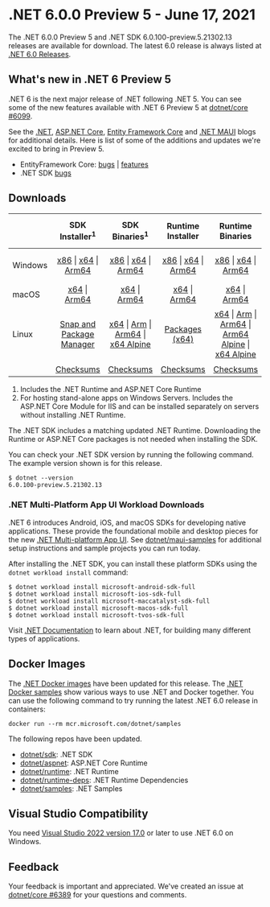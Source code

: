 # .NET 6.0.0 Preview 5 - June 17, 2021

The .NET 6.0.0 Preview 5 and .NET SDK 6.0.100-preview.5.21302.13 releases are available for download. The latest 6.0 release is always listed at [.NET 6.0 Releases](../README.md).

## What's new in .NET 6 Preview 5

.NET 6 is the next major release of .NET following .NET 5. You can see some of the new features available with .NET 6 Preview 5 at [dotnet/core #6099](https://github.com/dotnet/core/issues/6099).

See the [.NET][dotnet-blog], [ASP.NET Core][aspnet-blog], [Entity Framework Core][ef-blog] and [.NET MAUI][maui-blog] blogs for additional details.
Here is list of some of the additions and updates we're excited to bring in Preview 5.

* EntityFramework Core: [bugs][ef_bugs] | [features][ef_features]
* .NET SDK [bugs][sdk_bugs]

## Downloads

|           | SDK Installer<sup>1</sup>                        | SDK Binaries<sup>1</sup>                 | Runtime Installer                                        | Runtime Binaries                                 | ASP.NET Core Runtime           |Windows Desktop Runtime          |
| --------- | :------------------------------------------:     | :----------------------:                 | :---------------------------:                            | :-------------------------:                      | :-----------------:            | :-----------------:            |
| Windows   | [x86][dotnet-sdk-win-x86.exe] \| [x64][dotnet-sdk-win-x64.exe] \| [Arm64][dotnet-sdk-win-arm64.exe] | [x86][dotnet-sdk-win-x86.zip] \| [x64][dotnet-sdk-win-x64.zip] \|  [Arm64][dotnet-sdk-win-arm64.zip] | [x86][dotnet-runtime-win-x86.exe] \| [x64][dotnet-runtime-win-x64.exe] \| [Arm64][dotnet-runtime-win-arm64.exe] | [x86][dotnet-runtime-win-x86.zip] \| [x64][dotnet-runtime-win-x64.zip] \| [Arm64][dotnet-runtime-win-arm64.zip] | [x86][aspnetcore-runtime-win-x86.exe] \| [x64][aspnetcore-runtime-win-x64.exe] \|<br/> [Hosting Bundle][dotnet-hosting-win.exe]<sup>2</sup> | [x86][windowsdesktop-runtime-win-x86.exe] \| [x64][windowsdesktop-runtime-win-x64.exe] \| [Arm64][windowsdesktop-runtime-win-Arm64.exe] |
| macOS     | [x64][dotnet-sdk-osx-x64.pkg] \| [Arm64][dotnet-sdk-osx-arm64.pkg] | [x64][dotnet-sdk-osx-x64.tar.gz]  \| [Arm64][dotnet-sdk-osx-arm64.tar.gz]  | [x64][dotnet-runtime-osx-x64.pkg] \| [Arm64][dotnet-runtime-osx-arm64.pkg] | [x64][dotnet-runtime-osx-x64.tar.gz] \| [Arm64][dotnet-runtime-osx-arm64.tar.gz] | [x64][aspnetcore-runtime-osx-x64.tar.gz] \| [Arm64][aspnetcore-runtime-osx-arm64.tar.gz]  | - |<sup>1</sup>
| Linux     |  [Snap and Package Manager](../install.md) | [x64][dotnet-sdk-linux-x64.tar.gz] \| [Arm][dotnet-sdk-linux-arm.tar.gz] \| [Arm64][dotnet-sdk-linux-arm64.tar.gz] \| [x64 Alpine][dotnet-sdk-linux-musl-x64.tar.gz] | [Packages (x64)][linux-packages] | [x64][dotnet-runtime-linux-x64.tar.gz] \| [Arm][dotnet-runtime-linux-arm.tar.gz] \| [Arm64][dotnet-runtime-linux-arm64.tar.gz] \| [Arm64 Alpine][dotnet-runtime-linux-musl-arm64.tar.gz] \| [x64 Alpine][dotnet-runtime-linux-musl-x64.tar.gz] | [x64][aspnetcore-runtime-linux-x64.tar.gz]<sup>1</sup>  \| [Arm][aspnetcore-runtime-linux-arm.tar.gz] \| [Arm64][aspnetcore-runtime-linux-arm64.tar.gz]<sup>1</sup>  \| [x64 Alpine][aspnetcore-runtime-linux-musl-x64.tar.gz] \| [Arm64 Alpine][aspnetcore-runtime-linux-musl-arm64.tar.gz] | - | <sup>1</sup> |
|  | [Checksums][checksums-sdk]                             | [Checksums][checksums-sdk]                                      | [Checksums][checksums-runtime]                             | [Checksums][checksums-runtime]  | [Checksums][checksums-runtime]  | [Checksums][checksums-runtime]


1. Includes the .NET Runtime and ASP.NET Core Runtime
2. For hosting stand-alone apps on Windows Servers. Includes the ASP.NET Core Module for IIS and can be installed separately on servers without installing .NET Runtime.


The .NET SDK includes a matching updated .NET Runtime. Downloading the Runtime or ASP.NET Core packages is not needed when installing the SDK.

You can check your .NET SDK version by running the following command. The example version shown is for this release.

```console
$ dotnet --version
6.0.100-preview.5.21302.13
```

### .NET Multi-Platform App UI Workload Downloads

.NET 6 introduces Android, iOS, and macOS SDKs for developing native applications. These provide the foundational mobile and desktop pieces for the new [.NET Multi-platform App UI](https://github.com/dotnet/maui). See [dotnet/maui-samples](https://github.com/dotnet/maui-samples) for additional setup instructions and sample projects you can run today.

After installing the .NET SDK, you can install these platform SDKs using the `dotnet workload install` command:

```console
$ dotnet workload install microsoft-android-sdk-full
$ dotnet workload install microsoft-ios-sdk-full
$ dotnet workload install microsoft-maccatalyst-sdk-full
$ dotnet workload install microsoft-macos-sdk-full
$ dotnet workload install microsoft-tvos-sdk-full
```


Visit [.NET Documentation](https://learn.microsoft.com/dotnet/core/) to learn about .NET, for building many different types of applications.


## Docker Images

The [.NET Docker images](https://hub.docker.com/_/microsoft-dotnet) have been updated for this release. The [.NET Docker samples](https://github.com/dotnet/dotnet-docker/blob/main/samples/README.md) show various ways to use .NET and Docker together. You can use the following command to try running the latest .NET 6.0 release in containers:

```console
docker run --rm mcr.microsoft.com/dotnet/samples
```

The following repos have been updated.

* [dotnet/sdk](https://github.com/dotnet/dotnet-docker/blob/main/README.sdk.md): .NET SDK
* [dotnet/aspnet](https://github.com/dotnet/dotnet-docker/blob/main/README.aspnet.md): ASP.NET Core Runtime
* [dotnet/runtime](https://github.com/dotnet/dotnet-docker/blob/main/README.runtime.md): .NET Runtime
* [dotnet/runtime-deps](https://github.com/dotnet/dotnet-docker/blob/main/README.runtime.md): .NET Runtime Dependencies
* [dotnet/samples](https://github.com/dotnet/dotnet-docker/blob/main/README.samples.md): .NET Samples


## Visual Studio Compatibility

You need [Visual Studio 2022 version 17.0](https://visualstudio.microsoft.com) or later to use .NET 6.0 on Windows.


## Feedback

Your feedback is important and appreciated. We've created an issue at [dotnet/core #6389](https://github.com/dotnet/core/issues/6389) for your questions and comments.

[blob-runtime]: https://dotnetcli.blob.core.windows.net/dotnet/Runtime/
[blob-sdk]: https://dotnetcli.blob.core.windows.net/dotnet/Sdk/
[release-notes]: 6.0.0-preview.5.md

[checksums-runtime]: https://dotnetcli.blob.core.windows.net/dotnet/checksums/6.0.0-preview.5-sha.txt
[checksums-sdk]: https://dotnetcli.blob.core.windows.net/dotnet/checksums/6.0.0-preview.5-sha.txt

[linux-install]: https://learn.microsoft.com/dotnet/core/install/linux

[dotnet-blog]:  https://devblogs.microsoft.com/dotnet/announcing-net-6-preview-5/
[aspnet-blog]: https://devblogs.microsoft.com/aspnet/asp-net-core-updates-in-net-6-preview-5
[maui-blog]: https://devblogs.microsoft.com/dotnet/announcing-net-maui-preview-5/
[ef-blog]: https://devblogs.microsoft.com/dotnet/announcing-entity-framework-core-6-0-preview-5-compiled-models/
[ef_bugs]: https://github.com/dotnet/efcore/issues?q=is%3Aissue+milestone%3A6.0.0-preview5+is%3Aclosed+label%3Atype-bug
[ef_features]: https://github.com/dotnet/efcore/issues?q=is%3Aissue+milestone%3A6.0.0-preview5+is%3Aclosed+label%3Atype-enhancement

[aspnet_bugs]: https://github.com/aspnet/AspNetCore/issues?q=is%3Aissue+milestone%3A6.0.0-preview5+label%3ADone+label%3Abug
[aspnet_features]: https://github.com/aspnet/AspNetCore/issues?q=is%3Aissue+milestone%3A6.0.0-preview5+label%3ADone+label%3Aenhancement
[runtime_bugs]: https://github.com/dotnet/runtime/issues?utf8=%E2%9C%93&q=is%3Aissue+milestone%3A6.0+label%3Abug+
[runtime_features]: https://github.com/dotnet/runtime/issues?q=is%3Aissue+milestone%3A6.0+label%3Aenhancement

[sdk_bugs]: https://github.com/dotnet/sdk/issues?q=is%3Aissue+is%3Aclosed+milestone%3A6.0.1xx
[linux-packages]: ../install-linux.md


[//]: # ( Runtime 6.0.0-preview.5.21301.5)
[dotnet-runtime-linux-arm.tar.gz]: https://download.visualstudio.microsoft.com/download/pr/4c9c57f5-d602-4534-8baf-dcf74e04e691/c852220420dd23603a866565d1fd452f/dotnet-runtime-6.0.0-preview.5.21301.5-linux-arm.tar.gz
[dotnet-runtime-linux-arm64.tar.gz]: https://download.visualstudio.microsoft.com/download/pr/dad1305e-6269-4c6e-bad1-12680ccfd42c/2a903a2cf6eacfaf44d00f27ca3472ff/dotnet-runtime-6.0.0-preview.5.21301.5-linux-arm64.tar.gz
[dotnet-runtime-linux-musl-arm.tar.gz]: https://download.visualstudio.microsoft.com/download/pr/706413fe-43b7-40af-8fe6-224fe36c9443/bfe4ac59c5a58f1f986a8690af6800ba/dotnet-runtime-6.0.0-preview.5.21301.5-linux-musl-arm.tar.gz
[dotnet-runtime-linux-musl-arm64.tar.gz]: https://download.visualstudio.microsoft.com/download/pr/68c123d8-6072-410f-97f3-3d9535b3e416/ee5344671f68161b1582c394468f8feb/dotnet-runtime-6.0.0-preview.5.21301.5-linux-musl-arm64.tar.gz
[dotnet-runtime-linux-musl-x64.tar.gz]: https://download.visualstudio.microsoft.com/download/pr/750940db-184c-419e-9be4-d8330638cc63/6cee68925ca398206cd3092a279de4f5/dotnet-runtime-6.0.0-preview.5.21301.5-linux-musl-x64.tar.gz
[dotnet-runtime-linux-x64.tar.gz]: https://download.visualstudio.microsoft.com/download/pr/fbf784be-f157-4f40-81bc-508bac32b9d6/273a0d69053e19beb1d048cbd92da627/dotnet-runtime-6.0.0-preview.5.21301.5-linux-x64.tar.gz
[dotnet-runtime-osx-arm64.pkg]: https://download.visualstudio.microsoft.com/download/pr/59b1d539-c76f-493c-9f6e-18c953429084/4c7fafc6ab3f5f4927929b543d62bc81/dotnet-runtime-6.0.0-preview.5.21301.5-osx-arm64.pkg
[dotnet-runtime-osx-arm64.tar.gz]: https://download.visualstudio.microsoft.com/download/pr/ef2cef88-fdc0-4d42-ad0e-3c4bbc4ab806/fed7ea45282bc20fd38a98b54ea5f2f6/dotnet-runtime-6.0.0-preview.5.21301.5-osx-arm64.tar.gz
[dotnet-runtime-osx-x64.pkg]: https://download.visualstudio.microsoft.com/download/pr/c326f2e1-10ee-482e-9871-5fb8de7f7777/dda8203d3b58e56efeca4a7248cdea67/dotnet-runtime-6.0.0-preview.5.21301.5-osx-x64.pkg
[dotnet-runtime-osx-x64.tar.gz]: https://download.visualstudio.microsoft.com/download/pr/8e6155cd-e095-47ac-b642-cfe19c451b17/798abdac364b698400981e8af5471429/dotnet-runtime-6.0.0-preview.5.21301.5-osx-x64.tar.gz
[dotnet-runtime-win-arm64.exe]: https://download.visualstudio.microsoft.com/download/pr/195e2dbe-a67a-4882-9d36-43e525b9070b/bad8c506552923441b7ba3efb097ac32/dotnet-runtime-6.0.0-preview.5.21301.5-win-arm64.exe
[dotnet-runtime-win-arm64.zip]: https://download.visualstudio.microsoft.com/download/pr/cd854d55-6894-4d19-ae27-cdafffd762c6/fb75c483074a9e9e80324f9138843ef6/dotnet-runtime-6.0.0-preview.5.21301.5-win-arm64.zip
[dotnet-runtime-win-x64.exe]: https://download.visualstudio.microsoft.com/download/pr/ef0fa0ce-90d3-4e4d-9573-f15b67ee720f/58a990520b2c53331bcd2a02755eca6d/dotnet-runtime-6.0.0-preview.5.21301.5-win-x64.exe
[dotnet-runtime-win-x64.zip]: https://download.visualstudio.microsoft.com/download/pr/d763969f-3ba9-469a-99ad-d8c09bff879b/5a25bad534f25dafd07fa36036737621/dotnet-runtime-6.0.0-preview.5.21301.5-win-x64.zip
[dotnet-runtime-win-x86.exe]: https://download.visualstudio.microsoft.com/download/pr/1e9c74b3-2535-4420-a268-e510205f4c14/9ed075932877e97ad9b1ecbb60e018c6/dotnet-runtime-6.0.0-preview.5.21301.5-win-x86.exe
[dotnet-runtime-win-x86.zip]: https://download.visualstudio.microsoft.com/download/pr/58fd0ee6-34fe-43c0-8d60-d343cf00258e/1378d08d2cbfe35a45447b5d29fcacbd/dotnet-runtime-6.0.0-preview.5.21301.5-win-x86.zip

[//]: # ( WindowsDesktop 6.0.0-preview.5.21301.4)
[windowsdesktop-runtime-win-arm64.exe]: https://download.visualstudio.microsoft.com/download/pr/09301f50-e9d3-47f0-9826-0518e9a81a71/64397a13cd3a47713e5a72f328bd65f2/windowsdesktop-runtime-6.0.0-preview.5.21301.4-win-arm64.exe
[windowsdesktop-runtime-win-x64.exe]: https://download.visualstudio.microsoft.com/download/pr/3e0ae708-2bc5-4470-8836-67d64eb24eda/0c4342f2e8c032d461a64c9b72881106/windowsdesktop-runtime-6.0.0-preview.5.21301.4-win-x64.exe
[windowsdesktop-runtime-win-x86.exe]: https://download.visualstudio.microsoft.com/download/pr/30fbf394-c4e3-4340-aed8-c881e03b27c9/53a2b97e08e9adec809ed21267406a39/windowsdesktop-runtime-6.0.0-preview.5.21301.4-win-x86.exe

[//]: # ( ASP 6.0.0-preview.5.21301.17)
[aspnetcore-runtime-linux-arm.tar.gz]: https://download.visualstudio.microsoft.com/download/pr/f98b34de-9da4-4911-a974-36f94d684eba/f6245a9a67be46e0c8607c20b275e332/aspnetcore-runtime-6.0.0-preview.5.21301.17-linux-arm.tar.gz
[aspnetcore-runtime-linux-arm64.tar.gz]: https://download.visualstudio.microsoft.com/download/pr/c61af2b3-c528-4c9d-8499-1dfe3b5fb1c5/429383fe42b5f3f458881c4c074bdf3c/aspnetcore-runtime-6.0.0-preview.5.21301.17-linux-arm64.tar.gz
[aspnetcore-runtime-linux-musl-arm.tar.gz]: https://download.visualstudio.microsoft.com/download/pr/cd2a65d4-1daa-4e02-80dd-ddac07feb812/bf84355c2d5e09b0328d20035138d8f6/aspnetcore-runtime-6.0.0-preview.5.21301.17-linux-musl-arm.tar.gz
[aspnetcore-runtime-linux-musl-arm64.tar.gz]: https://download.visualstudio.microsoft.com/download/pr/9c80123f-fadd-463e-8cc7-e649a18e0de1/91f5b4b223fc097a6a025c9c91219a86/aspnetcore-runtime-6.0.0-preview.5.21301.17-linux-musl-arm64.tar.gz
[aspnetcore-runtime-linux-musl-x64.tar.gz]: https://download.visualstudio.microsoft.com/download/pr/25845eea-7b65-4fa4-accf-1699842da775/1903f77becff8e6ba34e6c8de0381e3c/aspnetcore-runtime-6.0.0-preview.5.21301.17-linux-musl-x64.tar.gz
[aspnetcore-runtime-linux-x64.tar.gz]: https://download.visualstudio.microsoft.com/download/pr/fb25635b-34c4-47bf-9f80-be40f001e33f/968620fe6aebaf300635ebb6cf70685f/aspnetcore-runtime-6.0.0-preview.5.21301.17-linux-x64.tar.gz
[aspnetcore-runtime-osx-arm64.tar.gz]: https://download.visualstudio.microsoft.com/download/pr/f0d347e9-82ba-4dad-af79-53ca7a9b92f9/f22d2d4ad96576cbea7f0ba98f5f9285/aspnetcore-runtime-6.0.0-preview.5.21301.17-osx-arm64.tar.gz
[aspnetcore-runtime-osx-x64.tar.gz]: https://download.visualstudio.microsoft.com/download/pr/b4ccd039-1f12-4b40-9198-a992d5131bd0/7ff5e4b828c81eac221ec932e7eb40a8/aspnetcore-runtime-6.0.0-preview.5.21301.17-osx-x64.tar.gz
[aspnetcore-runtime-win-arm64.zip]: https://download.visualstudio.microsoft.com/download/pr/8cac5836-0e83-4f88-beb8-633609f50835/790e099709c0c4fb3ea03c1e1831a236/aspnetcore-runtime-6.0.0-preview.5.21301.17-win-arm64.zip
[aspnetcore-runtime-win-x64.exe]: https://download.visualstudio.microsoft.com/download/pr/c13d1994-bb9b-45c2-a7a5-9a9e98c7e14d/38526aeb5e505dbab37c8c56b245f135/aspnetcore-runtime-6.0.0-preview.5.21301.17-win-x64.exe
[aspnetcore-runtime-win-x64.zip]: https://download.visualstudio.microsoft.com/download/pr/ba997356-994f-42ed-b4e1-39025c4ccb6a/6e7fdd95c3c9f901a64b4f8eeb407f41/aspnetcore-runtime-6.0.0-preview.5.21301.17-win-x64.zip
[aspnetcore-runtime-win-x86.exe]: https://download.visualstudio.microsoft.com/download/pr/03fd9877-39c5-44f4-aae8-a93c1478cd5a/05ee29b94f8eaf3b1cf0bec474312f08/aspnetcore-runtime-6.0.0-preview.5.21301.17-win-x86.exe
[aspnetcore-runtime-win-x86.zip]: https://download.visualstudio.microsoft.com/download/pr/85652fb2-811b-44c0-899d-2f9d9a161f6c/67ddec0efbb096a6b169dc2bc3965993/aspnetcore-runtime-6.0.0-preview.5.21301.17-win-x86.zip
[dotnet-hosting-win.exe]: https://download.visualstudio.microsoft.com/download/pr/c850d922-7954-4e0d-ad31-d581f04e1431/cca5c76bec14321aa4a2dcc9ee17eca8/dotnet-hosting-6.0.0-preview.5.21301.17-win.exe

[//]: # ( SDK 6.0.100-preview.5.21302.13 )
[dotnet-sdk-linux-arm.tar.gz]: https://download.visualstudio.microsoft.com/download/pr/b2412ec4-c6b6-4c10-875b-8b1bc2ea2aa4/973ec23de8c7458cebcf01937b813b0f/dotnet-sdk-6.0.100-preview.5.21302.13-linux-arm.tar.gz
[dotnet-sdk-linux-arm64.tar.gz]: https://download.visualstudio.microsoft.com/download/pr/2bea75e0-9a2f-41ed-9336-4dc23076a691/62c191c6fb281850d06f8a1c16c34699/dotnet-sdk-6.0.100-preview.5.21302.13-linux-arm64.tar.gz
[dotnet-sdk-linux-musl-arm.tar.gz]: https://download.visualstudio.microsoft.com/download/pr/3512f898-9ab3-4897-bcca-b25bb91ddb04/24c6504eb73f812bbec3a5790254f73f/dotnet-sdk-6.0.100-preview.5.21302.13-linux-musl-arm.tar.gz
[dotnet-sdk-linux-musl-arm64.tar.gz]: https://download.visualstudio.microsoft.com/download/pr/d90a868f-dee6-418a-a189-bb16f1bd5d00/1d94110380ea2b0ff53b82101718c1bd/dotnet-sdk-6.0.100-preview.5.21302.13-linux-musl-arm64.tar.gz
[dotnet-sdk-linux-musl-x64.tar.gz]: https://download.visualstudio.microsoft.com/download/pr/68e2a2f9-aab4-40c3-8abc-e22c1e34afef/8c5b1168020496e5f3bc84b7c4ecaf2d/dotnet-sdk-6.0.100-preview.5.21302.13-linux-musl-x64.tar.gz
[dotnet-sdk-linux-x64.tar.gz]: https://download.visualstudio.microsoft.com/download/pr/919880af-ab5a-4b58-8058-7baaea4a09d1/4fe186d747cf416cbdc83fd8354e15ea/dotnet-sdk-6.0.100-preview.5.21302.13-linux-x64.tar.gz
[dotnet-sdk-linux-x64.zip]: https://download.visualstudio.microsoft.com/download/pr/1db1e8d4-0685-4e7a-be25-cb9f016774e1/8f47d46cba3772b130ac0b46615d59fe/dotnet-sdk-6.0.100-preview.5.21302.13-linux-x64.zip
[dotnet-sdk-osx-arm64.pkg]: https://download.visualstudio.microsoft.com/download/pr/b1b77ccc-7428-4ab6-9bd5-dbde5e5fdb56/5a33c488a8bb58eaf1982a2edd2af2a2/dotnet-sdk-6.0.100-preview.5.21302.13-osx-arm64.pkg
[dotnet-sdk-osx-arm64.tar.gz]: https://download.visualstudio.microsoft.com/download/pr/ec3939d5-4c42-4de5-9f00-23ebc5cc657f/1bb83410899be7c5ac906b0dbf9607e1/dotnet-sdk-6.0.100-preview.5.21302.13-osx-arm64.tar.gz
[dotnet-sdk-osx-x64.pkg]: https://download.visualstudio.microsoft.com/download/pr/134a7c15-69cf-40b3-ba78-a78a666ac2de/996de9580ee6c05b2bcb0e9456fdf877/dotnet-sdk-6.0.100-preview.5.21302.13-osx-x64.pkg
[dotnet-sdk-osx-x64.tar.gz]: https://download.visualstudio.microsoft.com/download/pr/6382ce82-4456-41ca-986e-afa7facdeba1/386af1a9e1d3e0b5affabf01c9ad3af6/dotnet-sdk-6.0.100-preview.5.21302.13-osx-x64.tar.gz
[dotnet-sdk-win-arm64.exe]: https://download.visualstudio.microsoft.com/download/pr/4e3a1307-fb38-4a65-b188-eb4d272f76bd/17fcb7eb783e0ebb3901d1b87c9a9215/dotnet-sdk-6.0.100-preview.5.21302.13-win-arm64.exe
[dotnet-sdk-win-arm64.zip]: https://download.visualstudio.microsoft.com/download/pr/80e681d8-3438-4825-beec-b7c3dd230745/10b421fbbaef2f94c038d6589305a3fa/dotnet-sdk-6.0.100-preview.5.21302.13-win-arm64.zip
[dotnet-sdk-win-x64.exe]: https://download.visualstudio.microsoft.com/download/pr/df52c798-6143-42f1-98e0-9cc7fc6257cd/cc09da4dcb8a59c1dcf905952f3382a1/dotnet-sdk-6.0.100-preview.5.21302.13-win-x64.exe
[dotnet-sdk-win-x64.zip]: https://download.visualstudio.microsoft.com/download/pr/74448616-c6d2-40bf-b6da-aa3a6c1009ab/62702150054089e2961aaf32e8ab3ffc/dotnet-sdk-6.0.100-preview.5.21302.13-win-x64.zip
[dotnet-sdk-win-x86.exe]: https://download.visualstudio.microsoft.com/download/pr/14d26ff2-2168-4782-af08-4f03b1dbc870/f15bf82fa14b08ebfdc18ecc0d38e5d5/dotnet-sdk-6.0.100-preview.5.21302.13-win-x86.exe
[dotnet-sdk-win-x86.zip]: https://download.visualstudio.microsoft.com/download/pr/20360038-1b6c-4e4c-ab83-d4cc063722e6/817ea1b688c76f90e70deb428830ffbc/dotnet-sdk-6.0.100-preview.5.21302.13-win-x86.zip

[//]: # ( Symbols )
